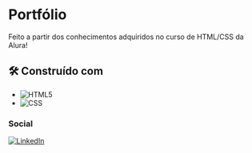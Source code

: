 <!-- ![image](BadgeURLAqui) -->

<h1> Portfólio </h1>

<p> Feito a partir dos conhecimentos adquiridos no curso de HTML/CSS da Alura! </p>

<h2> 🛠️ Construído com </h2>

* ![HTML5](https://img.shields.io/badge/HTML5-E34F26?style=for-the-badge&logo=html5&logoColor=white)
* ![CSS](https://img.shields.io/badge/CSS3-1572B6?style=for-the-badge&logo=css3&logoColor=white)



<h3>Social</h3>

[![LinkedIn][linkedin.shield]][linkedin-url]





[linkedin.shield]: https://img.shields.io/badge/LinkedIn-0077B5?style=for-the-badge&logo=linkedin&logoColor=white
[linkedin-url]: https://www.linkedin.com/in/pedro-h-a-brito-676096251/
